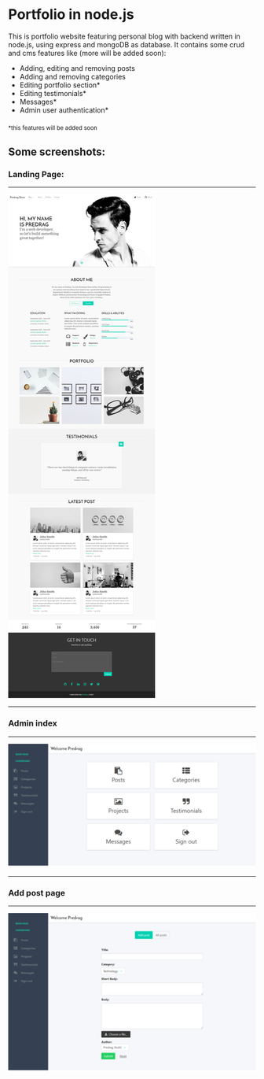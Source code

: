 # Portfolio in node.js

This is portfolio website featuring personal blog with backend written in node.js, using express and mongoDB as database. It contains some crud and cms features like (more will be added soon): 

- Adding, editing and removing posts
- Adding and removing categories 
- Editing portfolio section*
- Editing testimonials*
- Messages*
- Admin user authentication*

<sub>*this features will be added soon</sub>

## Some screenshots:

### Landing Page:

---

<img src="public/images/github/image1.png" alt="landing">

---

### Admin index 

---

<img src="public/images/github/image2.png" alt="landing">

---

### Add post page 

---

<img src="public/images/github/image3.png" alt="landing">
